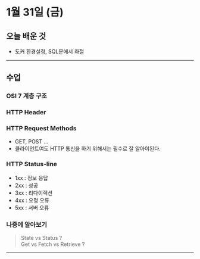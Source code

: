 # 1월 31일 (금)

## 오늘 배운 것

- 도커 환경설정, SQL문에서 좌절

---

## 수업

### OSI 7 계층 구조

### HTTP Header

### HTTP Request Methods

- GET, POST ...
- 클라이언트여도 HTTP 통신을 하기 위해서는 필수로 잘 알아야된다.

### HTTP Status-line

- 1xx : 정보 응답
- 2xx : 성공
- 3xx : 리다이렉션
- 4xx : 요청 오류
- 5xx : 서버 오류

### 나중에 알아보기

> State vs Status ?  
> Get vs Fetch vs Retrieve ?

---
